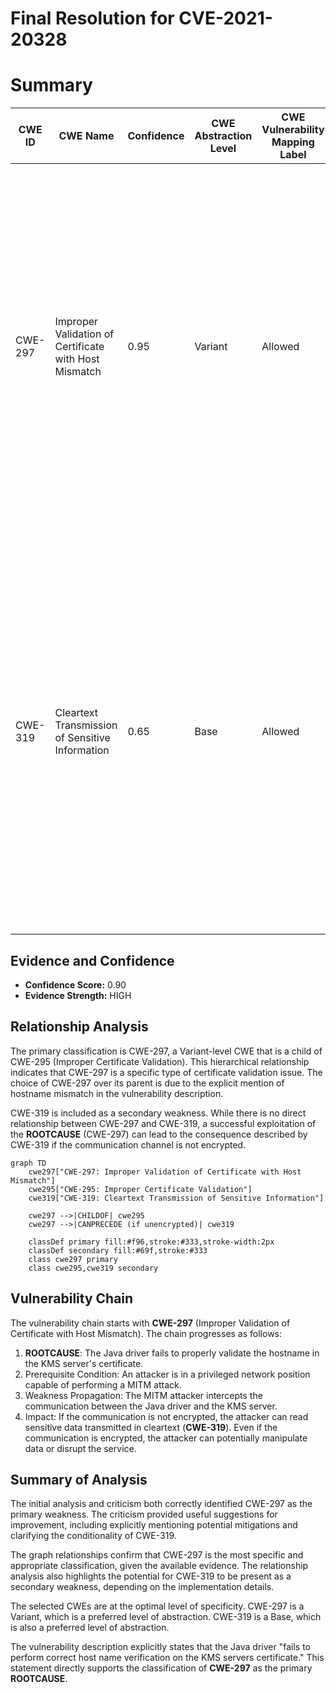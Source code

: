 # Final Resolution for CVE-2021-20328

# Summary
| CWE ID | CWE Name | Confidence | CWE Abstraction Level | CWE Vulnerability Mapping Label | CWE-Vulnerability Mapping Notes |
|---|---|---|---|---|---|
| CWE-297 | Improper Validation of Certificate with Host Mismatch | 0.95 | Variant | Allowed | Primary **WEAKNESS**. The product communicates with a host that provides a certificate, but the product does not properly ensure that the certificate is actually associated with that host. Mitigation: Fully check the hostname of the certificate against the expected hostname of the KMS server. Consider certificate pinning for more robust protection. |
| CWE-319 | Cleartext Transmission of Sensitive Information | 0.65 | Base | Allowed | Secondary **WEAKNESS**. *If* the communication between the Java driver and the KMS server is not properly encrypted, a successful MITM attack due to the hostname verification failure *could* expose sensitive data transmitted in cleartext. This vulnerability is dependent on the specific implementation details of the CSFLE functionality. Mitigation: Encrypt all sensitive data in transit using TLS/SSL. |

## Evidence and Confidence

*   **Confidence Score:** 0.90
*   **Evidence Strength:** HIGH

## Relationship Analysis
The primary classification is CWE-297, a Variant-level CWE that is a child of CWE-295 (Improper Certificate Validation). This hierarchical relationship indicates that CWE-297 is a specific type of certificate validation issue. The choice of CWE-297 over its parent is due to the explicit mention of hostname mismatch in the vulnerability description.

CWE-319 is included as a secondary weakness. While there is no direct relationship between CWE-297 and CWE-319, a successful exploitation of the **ROOTCAUSE** (CWE-297) can lead to the consequence described by CWE-319 if the communication channel is not encrypted.

```mermaid
graph TD
    cwe297["CWE-297: Improper Validation of Certificate with Host Mismatch"]
    cwe295["CWE-295: Improper Certificate Validation"]
    cwe319["CWE-319: Cleartext Transmission of Sensitive Information"]
    
    cwe297 -->|CHILDOF| cwe295
    cwe297 -->|CANPRECEDE (if unencrypted)| cwe319
    
    classDef primary fill:#f96,stroke:#333,stroke-width:2px
    classDef secondary fill:#69f,stroke:#333
    class cwe297 primary
    class cwe295,cwe319 secondary
```

## Vulnerability Chain
The vulnerability chain starts with **CWE-297** (Improper Validation of Certificate with Host Mismatch). The chain progresses as follows:

1.  **ROOTCAUSE**: The Java driver fails to properly validate the hostname in the KMS server's certificate.
2.  Prerequisite Condition: An attacker is in a privileged network position capable of performing a MITM attack.
3.  Weakness Propagation: The MITM attacker intercepts the communication between the Java driver and the KMS server.
4.  Impact: If the communication is not encrypted, the attacker can read sensitive data transmitted in cleartext (**CWE-319**). Even if the communication is encrypted, the attacker can potentially manipulate data or disrupt the service.

## Summary of Analysis
The initial analysis and criticism both correctly identified CWE-297 as the primary weakness. The criticism provided useful suggestions for improvement, including explicitly mentioning potential mitigations and clarifying the conditionality of CWE-319.

The graph relationships confirm that CWE-297 is the most specific and appropriate classification, given the available evidence. The relationship analysis also highlights the potential for CWE-319 to be present as a secondary weakness, depending on the implementation details.

The selected CWEs are at the optimal level of specificity. CWE-297 is a Variant, which is a preferred level of abstraction. CWE-319 is a Base, which is also a preferred level of abstraction.

The vulnerability description explicitly states that the Java driver "fails to perform correct host name verification on the KMS servers certificate." This statement directly supports the classification of **CWE-297** as the primary **ROOTCAUSE**.